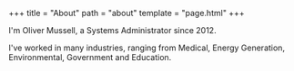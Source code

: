 +++
title = "About"
path = "about"
template = "page.html"
+++

I'm Oliver Mussell, a Systems Administrator since 2012.

I've worked in many industries, ranging from Medical, Energy Generation, Environmental, Government and Education.
